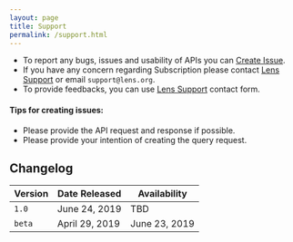 ```yaml
---
layout: page
title: Support
permalink: /support.html
---
```


- To report any bugs, issues and usability of APIs you can [Create Issue].
- If you have any concern regarding Subscription please contact [Lens Support] or email `support@lens.org`.
- To provide feedbacks, you can use [Lens Support] contact form.

#### Tips for creating issues:
- Please provide the API request and response if possible.
- Please provide your intention of creating the query request.

## Changelog

Version | Date Released | Availability
------- | ------| -------
`1.0` | June 24, 2019 | TBD
`beta` | April 29, 2019 | June 23, 2019

[Create Issue]: <https://github.com/cambialens/lens-api-doc/issues>
[Lens Support]: <https://www.lens.org/lens/feedback?returnTo=https:/>
